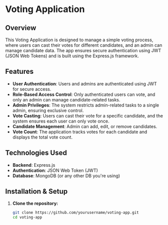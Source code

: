 # Voting Application

## Overview
This Voting Application is designed to manage a simple voting process, where users can cast their votes for different candidates, and an admin can manage candidate data. The app ensures secure authentication using JWT (JSON Web Tokens) and is built using the Express.js framework.

## Features
- **User Authentication**: Users and admins are authenticated using JWT for secure access.
- **Role-Based Access Control**: Only authenticated users can vote, and only an admin can manage candidate-related tasks.
- **Admin Privileges**: The system restricts admin-related tasks to a single admin, ensuring exclusive control.
- **Vote Casting**: Users can cast their vote for a specific candidate, and the system ensures each user can only vote once.
- **Candidate Management**: Admin can add, edit, or remove candidates.
- **Vote Count**: The application tracks votes for each candidate and displays the total vote count.

## Technologies Used
- **Backend**: Express.js
- **Authentication**: JSON Web Token (JWT)
- **Database**: MongoDB (or any other DB you're using)

## Installation & Setup

1. **Clone the repository:**
   ```bash
   git clone https://github.com/yourusername/voting-app.git
   cd voting-app
